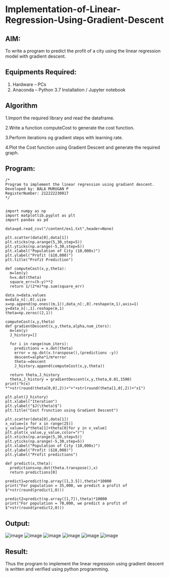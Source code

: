 # Implementation-of-Linear-Regression-Using-Gradient-Descent

## AIM:
To write a program to predict the profit of a city using the linear regression model with gradient descent.

## Equipments Required:
1. Hardware – PCs
2. Anaconda – Python 3.7 Installation / Jupyter notebook

## Algorithm
1.Import the required library and read the dataframe.

2.Write a function computeCost to generate the cost function.

3.Perform iterations og gradient steps with learning rate.

4.Plot the Cost function using Gradient Descent and generate the required graph.
## Program:
```
/*
Program to implement the linear regression using gradient descent.
Developed by: BALA MURUGAN P
RegisterNumber: 212222230017 
*/
```
```

import numpy as np
import matplotlib.pyplot as plt
import pandas as pd

data=pd.read_csv("/content/ex1.txt",header=None)

plt.scatter(data[0],data[1])
plt.xticks(np.arange(5,30,step=5))
plt.yticks(np.arange(-5,30,step=5))
plt.xlabel("Population of City (10,000s)")
plt.ylabel("Profit ($10,000)")
plt.title("Profit Prediction")

def computeCost(x,y,theta):
  m=len(y)
  h=x.dot(theta)
  square_err=(h-y)**2
  return 1/(2*m)*np.sum(square_err)
  
data_n=data.values
m=data_n[:,0].size
x=np.append(np.ones((m,1)),data_n[:,0].reshape(m,1),axis=1)
y=data_n[:,1].reshape(m,1)
theta=np.zeros((2,1))

computeCost(x,y,theta)
def gradientDescent(x,y,theta,alpha,num_iters):
  m=len(y)
  J_history=[]

  for i in range(num_iters):
    predictions = x.dot(theta)
    error = np.dot(x.transpose(),(predictions -y))
    descent=alpha*1/m*error
    theta-=descent
    J_history.append(computeCost(x,y,theta))

  return theta,J_history
  theta,J_history = gradientDescent(x,y,theta,0.01,1500)
print("h(x) *"+str(round(theta[0,0],2))+"+"+str(round(theta[1,0],2))+"x1")

plt.plot(J_history)
plt.xlabel("Iteration")
plt.ylabel("$J(\theta)$")
plt.title("Cost frunction using Gradient Descent")

plt.scatter(data[0],data[1])
x_value=[x for x in range(25)]
y_value=[y*theta[1]+theta[0]for y in x_value]
plt.plot(x_value,y_value,color="r")
plt.xticks(np.arange(5,30,step=5))
plt.yticks(np.arange(-5,30,step=5))
plt.xlabel("Population of City (10,000s)")
plt.ylabel("Profit ($10,000)")
plt.ylabel("Profit predictions")

def predict(x,theta):
  predictions=np.dot(theta.transpose(),x)
  return predictions[0]

predict1=predict(np.array([1,3.5]),theta)*10000
print("For population = 35,000, we predict a profit of $"+str(round(predict1,0)))

predict2=predict(np.array([1,7]),theta)*10000
print("For population = 70,000, we predict a profit of $"+str(round(predict2,0)))
```

## Output:
![image](https://github.com/Bala1511/Implementation-of-Linear-Regression-Using-Gradient-Descent/assets/118680410/60c5ffa8-1f61-4244-8936-3e4b6e656057)
![image](https://github.com/Bala1511/Implementation-of-Linear-Regression-Using-Gradient-Descent/assets/118680410/126f68ba-7aec-49bf-92d7-1ac26e4814bc)
![image](https://github.com/Bala1511/Implementation-of-Linear-Regression-Using-Gradient-Descent/assets/118680410/98d8be21-4c8f-48b9-a7cb-c1f093193369)
![image](https://github.com/Bala1511/Implementation-of-Linear-Regression-Using-Gradient-Descent/assets/118680410/3e86d2ad-163e-4cce-b863-a0a42b811630)
![image](https://github.com/Bala1511/Implementation-of-Linear-Regression-Using-Gradient-Descent/assets/118680410/dc9e7aa5-ec7f-4450-9538-1273743ca049)
![image](https://github.com/Bala1511/Implementation-of-Linear-Regression-Using-Gradient-Descent/assets/118680410/97e4a516-88d7-4817-95aa-137bb16bc8c3)


## Result:
Thus the program to implement the linear regression using gradient descent is written and verified using python programming.
